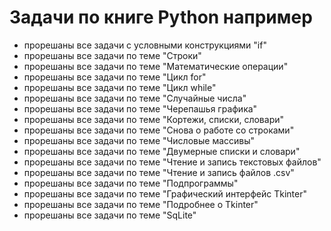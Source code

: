 # Задачи по книге Python например
- прорешаны все задачи с условными конструкциями "if"
- прорешаны все задачи по теме "Строки"
- прорешаны все задачи по теме "Математические операции"
- прорешаны все задачи по теме "Цикл for"
- прорешаны все задачи по теме "Цикл while"
- прорешаны все задачи по теме "Случайные числа"
- прорешаны все задачи по теме "Черепашья графика"
- прорешаны все задачи по теме "Кортежи, списки, словари"
- прорешаны все задачи по теме "Снова о работе со строками"
- прорешаны все задачи по теме "Числовые массивы"
- прорешаны все задачи по теме "Двумерные списки и словари"
- прорешаны все задачи по теме "Чтение и запись текстовых файлов"
- прорешаны все задачи по теме "Чтение и запись файлов .csv"
- прорешаны все задачи по теме "Подпрограммы"
- прорешаны все задачи по теме "Графический интерфейс Tkinter"
- прорешаны все задачи по теме "Подробнее о Tkinter"
- прорешаны все задачи по теме "SqLite"